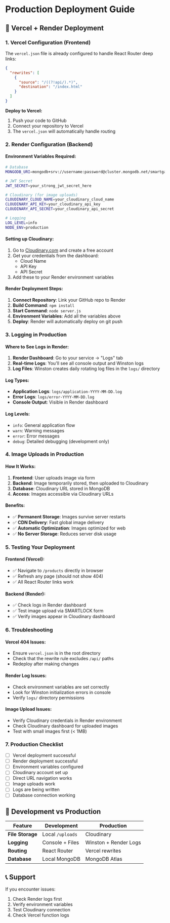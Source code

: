 # Production Deployment Guide

## 🚀 Vercel + Render Deployment

### 1. Vercel Configuration (Frontend)

The `vercel.json` file is already configured to handle React Router deep links:

```json
{
  "rewrites": [
    {
      "source": "/((?!api/).*)",
      "destination": "/index.html"
    }
  ]
}
```

**Deploy to Vercel:**

1. Push your code to GitHub
2. Connect your repository to Vercel
3. The `vercel.json` will automatically handle routing

### 2. Render Configuration (Backend)

#### Environment Variables Required:

```bash
# Database
MONGODB_URI=mongodb+srv://username:password@cluster.mongodb.net/smartgate

# JWT Secret
JWT_SECRET=your_strong_jwt_secret_here

# Cloudinary (for image uploads)
CLOUDINARY_CLOUD_NAME=your_cloudinary_cloud_name
CLOUDINARY_API_KEY=your_cloudinary_api_key
CLOUDINARY_API_SECRET=your_cloudinary_api_secret

# Logging
LOG_LEVEL=info
NODE_ENV=production
```

#### Setting up Cloudinary:

1. Go to [Cloudinary.com](https://cloudinary.com) and create a free account
2. Get your credentials from the dashboard:
   - Cloud Name
   - API Key
   - API Secret
3. Add these to your Render environment variables

#### Render Deployment Steps:

1. **Connect Repository**: Link your GitHub repo to Render
2. **Build Command**: `npm install`
3. **Start Command**: `node server.js`
4. **Environment Variables**: Add all the variables above
5. **Deploy**: Render will automatically deploy on git push

### 3. Logging in Production

#### Where to See Logs in Render:

1. **Render Dashboard**: Go to your service → "Logs" tab
2. **Real-time Logs**: You'll see all console output and Winston logs
3. **Log Files**: Winston creates daily rotating log files in the `logs/` directory

#### Log Types:

- **Application Logs**: `logs/application-YYYY-MM-DD.log`
- **Error Logs**: `logs/error-YYYY-MM-DD.log`
- **Console Output**: Visible in Render dashboard

#### Log Levels:

- `info`: General application flow
- `warn`: Warning messages
- `error`: Error messages
- `debug`: Detailed debugging (development only)

### 4. Image Uploads in Production

#### How It Works:

1. **Frontend**: User uploads image via form
2. **Backend**: Image temporarily stored, then uploaded to Cloudinary
3. **Database**: Cloudinary URL stored in MongoDB
4. **Access**: Images accessible via Cloudinary URLs

#### Benefits:

- ✅ **Permanent Storage**: Images survive server restarts
- ✅ **CDN Delivery**: Fast global image delivery
- ✅ **Automatic Optimization**: Images optimized for web
- ✅ **No Server Storage**: Reduces server disk usage

### 5. Testing Your Deployment

#### Frontend (Vercel):

- ✅ Navigate to `/products` directly in browser
- ✅ Refresh any page (should not show 404)
- ✅ All React Router links work

#### Backend (Render):

- ✅ Check logs in Render dashboard
- ✅ Test image upload via SMARTLOCK form
- ✅ Verify images appear in Cloudinary dashboard

### 6. Troubleshooting

#### Vercel 404 Issues:

- Ensure `vercel.json` is in the root directory
- Check that the rewrite rule excludes `/api/` paths
- Redeploy after making changes

#### Render Log Issues:

- Check environment variables are set correctly
- Look for Winston initialization errors in console
- Verify `logs/` directory permissions

#### Image Upload Issues:

- Verify Cloudinary credentials in Render environment
- Check Cloudinary dashboard for uploaded images
- Test with small images first (< 1MB)

### 7. Production Checklist

- [ ] Vercel deployment successful
- [ ] Render deployment successful
- [ ] Environment variables configured
- [ ] Cloudinary account set up
- [ ] Direct URL navigation works
- [ ] Image uploads work
- [ ] Logs are being written
- [ ] Database connection working

## 🔧 Development vs Production

| Feature          | Development      | Production            |
| ---------------- | ---------------- | --------------------- |
| **File Storage** | Local `/uploads` | Cloudinary            |
| **Logging**      | Console + Files  | Winston + Render Logs |
| **Routing**      | React Router     | Vercel rewrites       |
| **Database**     | Local MongoDB    | MongoDB Atlas         |

## 📞 Support

If you encounter issues:

1. Check Render logs first
2. Verify environment variables
3. Test Cloudinary connection
4. Check Vercel function logs
